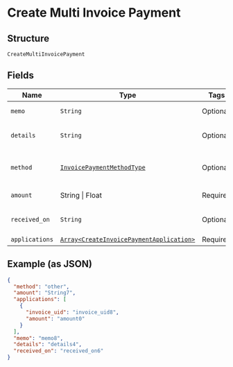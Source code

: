 
# Create Multi Invoice Payment

## Structure

`CreateMultiInvoicePayment`

## Fields

| Name | Type | Tags | Description |
|  --- | --- | --- | --- |
| `memo` | `String` | Optional | A description to be attached to the payment. |
| `details` | `String` | Optional | Additional information related to the payment method (eg. Check #). |
| `method` | [`InvoicePaymentMethodType`](../../doc/models/invoice-payment-method-type.md) | Optional | The type of payment method used.<br>**Default**: `InvoicePaymentMethodType::OTHER` |
| `amount` | String \| Float | Required | This is a container for one-of cases. |
| `received_on` | `String` | Optional | Date reflecting when the payment was received from a customer. Must be in the past. |
| `applications` | [`Array<CreateInvoicePaymentApplication>`](../../doc/models/create-invoice-payment-application.md) | Required | - |

## Example (as JSON)

```json
{
  "method": "other",
  "amount": "String7",
  "applications": [
    {
      "invoice_uid": "invoice_uid8",
      "amount": "amount0"
    }
  ],
  "memo": "memo8",
  "details": "details4",
  "received_on": "received_on6"
}
```

